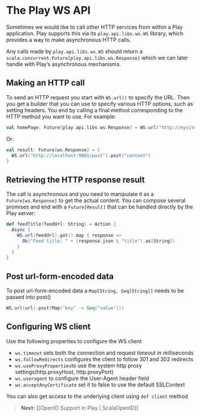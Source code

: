 # The Play WS API

Sometimes we would like to call other HTTP services from within a Play application. Play supports this via its `play.api.libs.ws.WS` library, which provides a way to make asynchronous HTTP calls.

Any calls made by `play.api.libs.ws.WS` should return a `scala.concurrent.Future[play.api.libs.ws.Response]` which we can later handle with Play’s asynchronous mechanisms.

## Making an HTTP call

To send an HTTP request you start with `WS.url()` to specify the URL. Then you get a builder that you can use to specify various HTTP options, such as setting headers. You end by calling a final method corresponding to the HTTP method you want to use. For example:

```scala
val homePage: Future[play.api.libs.ws.Response] = WS.url("http://mysite.com").get()
```

Or:

```scala
val result: Future[ws.Response] = {
  WS.url("http://localhost:9001/post").post("content")
}
```


## Retrieving the HTTP response result

The call is asynchronous and you need to manipulate it as a `Future[ws.Response]` to get the actual content. You can compose several promises and end with a `Future[Result]` that can be handled directly by the Play server:

```scala
def feedTitle(feedUrl: String) = Action {
  Async {
    WS.url(feedUrl).get().map { response =>
      Ok("Feed title: " + (response.json \ "title").as[String])
    }
  }  
}
```

## Post url-form-encoded data

To post url-form-encoded data a `Map[String, Seq[String]]` needs to be passed into post()

```scala
WS.url(url).post(Map("key" -> Seq("value")))
```

## Configuring WS client

Use the following properties to configure the WS client

* `ws.timeout` sets both the connection and request timeout in milliseconds
* `ws.followRedirects` configures the client to follow 301 and 302 redirects
* `ws.useProxyProperties`to use the system http proxy settings(http.proxyHost, http.proxyPort) 
* `ws.useragent` to configure the User-Agent header field
* `ws.acceptAnyCertificate` set it to false to use the default SSLContext

You can also get access to the underlying client using `def client` method  
 

> **Next:** [[OpenID Support in Play | ScalaOpenID]]
